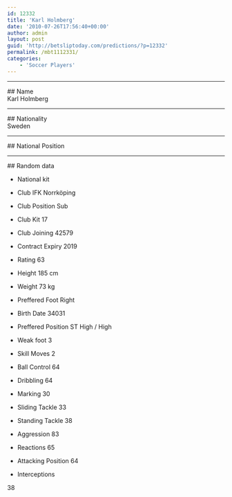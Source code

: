 ```yaml
---
id: 12332
title: 'Karl Holmberg'
date: '2010-07-26T17:56:40+00:00'
author: admin
layout: post
guid: 'http://betsliptoday.com/predictions/?p=12332'
permalink: /mbt1112331/
categories:
    - 'Soccer Players'
---
```


- - - - - -

\## Name  
 Karl Holmberg

- - - - - -

\## Nationality  
 Sweden

- - - - - -

\## National Position

- - - - - -

\## Random data

- National kit
- Club
 IFK Norrköping

- Club Position
 Sub

- Club Kit
 17

- Club Joining
 42579

- Contract Expiry
 2019

- Rating
 63

- Height
 185 cm

- Weight
 73 kg

- Preffered Foot
 Right

- Birth Date
 34031

- Preffered Position
 ST High / High

- Weak foot
 3

- Skill Moves
 2

- Ball Control
 64

- Dribbling
 64

- Marking
 30

- Sliding Tackle
 33

- Standing Tackle
 38

- Aggression
 83

- Reactions
 65

- Attacking Position
 64

- Interceptions

 38